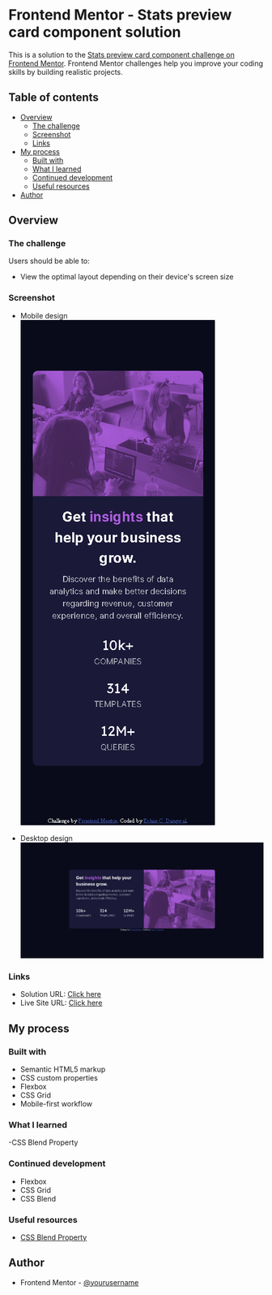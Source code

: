 # Frontend Mentor - Stats preview card component solution

This is a solution to the [Stats preview card component challenge on Frontend Mentor](https://www.frontendmentor.io/challenges/stats-preview-card-component-8JqbgoU62). Frontend Mentor challenges help you improve your coding skills by building realistic projects.

## Table of contents

- [Overview](#overview)
  - [The challenge](#the-challenge)
  - [Screenshot](#screenshot)
  - [Links](#links)
- [My process](#my-process)
  - [Built with](#built-with)
  - [What I learned](#what-i-learned)
  - [Continued development](#continued-development)
  - [Useful resources](#useful-resources)
- [Author](#author)

## Overview

### The challenge

Users should be able to:

- View the optimal layout depending on their device's screen size

### Screenshot

- Mobile design
  ![](./screenshots/ss-mobile.png)

- Desktop design
  ![](./screenshots/ss-desktop.png)

### Links

- Solution URL: [Click here](https://your-solution-url.com)
- Live Site URL: [Click here](https://eshan01.github.io/stats-preview-card/)

## My process

### Built with

- Semantic HTML5 markup
- CSS custom properties
- Flexbox
- CSS Grid
- Mobile-first workflow

### What I learned

-CSS Blend Property

### Continued development

- Flexbox
- CSS Grid
- CSS Blend

### Useful resources

- [CSS Blend Property](https://www.w3schools.com/cssref/pr_background-blend-mode.asp)

## Author

- Frontend Mentor - [@yourusername](https://www.frontendmentor.io/profile/yourusername)
